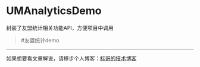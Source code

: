 # UMAnalyticsDemo
封装了友盟统计相关功能API，方便项目中调用

>#友盟统计demo

---

如果想要看文章解说，请移步个人博客：[标哥的技术博客](http://henishuo.com/archives/208)
